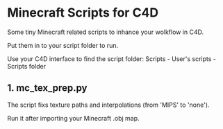 # Minecraft Scripts for C4D

Some tiny Minecraft related scripts to inhance your wolkflow in C4D.

Put them in to your script folder to run.

Use your C4D interface to find the script folder: Scripts - User's scripts - Scripts folder

## 1. mc_tex_prep.py

The script fixs texture paths and interpolations (from 'MIPS' to 'none'). 

Run it after importing your Minecraft .obj map.
